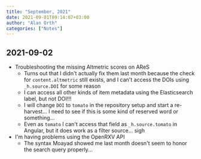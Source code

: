 ```yaml
---
title: "September, 2021"
date: 2021-09-01T09:14:07+03:00
author: "Alan Orth"
categories: ["Notes"]
---
```


## 2021-09-02

- Troubleshooting the missing Altmetric scores on AReS
  - Turns out that I didn't actually fix them last month because the check for `content.altmetric` still exists, and I can't access the DOIs using `_h.source.DOI` for some reason
  - I can access all other kinds of item metadata using the Elasticsearch label, but not DOI!!!
  - I will change `DOI` to `tomato` in the repository setup and start a re-harvest... I need to see if this is some kind of reserved word or something...
  - Even as `tomato` I can't access that field as `_h.source.tomato` in Angular, but it does work as a filter source... sigh
- I'm having problems using the OpenRXV API
  - The syntax Moayad showed me last month doesn't seem to honor the search query properly...

<!--more-->

<!-- vim: set sw=2 ts=2: -->
